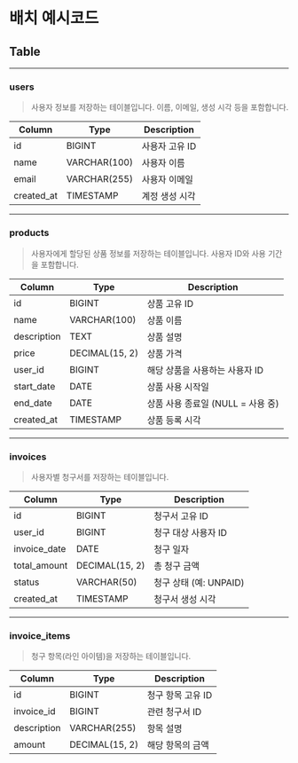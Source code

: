 # 배치 예시코드

## Table

---

### users

> 사용자 정보를 저장하는 테이블입니다. 이름, 이메일, 생성 시각 등을 포함합니다.

| Column     | Type         | Description |
|------------|--------------|-------------|
| id         | BIGINT       | 사용자 고유 ID   |
| name       | VARCHAR(100) | 사용자 이름      |
| email      | VARCHAR(255) | 사용자 이메일     |
| created_at | TIMESTAMP    | 계정 생성 시각    |

---

### products

> 사용자에게 할당된 상품 정보를 저장하는 테이블입니다. 사용자 ID와 사용 기간을 포함합니다.

| Column      | Type           | Description             |
|-------------|----------------|-------------------------|
| id          | BIGINT         | 상품 고유 ID                |
| name        | VARCHAR(100)   | 상품 이름                   |
| description | TEXT           | 상품 설명                   |
| price       | DECIMAL(15, 2) | 상품 가격                   |
| user_id     | BIGINT         | 해당 상품을 사용하는 사용자 ID      |
| start_date  | DATE           | 상품 사용 시작일               |
| end_date    | DATE           | 상품 사용 종료일 (NULL = 사용 중) |
| created_at  | TIMESTAMP      | 상품 등록 시각                |

---

### invoices

> 사용자별 청구서를 저장하는 테이블입니다.

| Column       | Type           | Description       |
|--------------|----------------|-------------------|
| id           | BIGINT         | 청구서 고유 ID         |
| user_id      | BIGINT         | 청구 대상 사용자 ID      |
| invoice_date | DATE           | 청구 일자             |
| total_amount | DECIMAL(15, 2) | 총 청구 금액           |
| status       | VARCHAR(50)    | 청구 상태 (예: UNPAID) |
| created_at   | TIMESTAMP      | 청구서 생성 시각         |

---

### invoice_items

> 청구 항목(라인 아이템)을 저장하는 테이블입니다.

| Column      | Type           | Description |
|-------------|----------------|-------------|
| id          | BIGINT         | 청구 항목 고유 ID |
| invoice_id  | BIGINT         | 관련 청구서 ID   |
| description | VARCHAR(255)   | 항목 설명       |
| amount      | DECIMAL(15, 2) | 해당 항목의 금액   |
